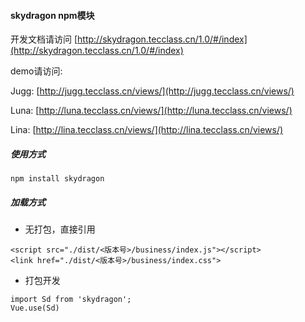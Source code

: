 #### skydragon npm模块

开发文档请访问 [http://skydragon.tecclass.cn/1.0/#/index](http://skydragon.tecclass.cn/1.0/#/index)

demo请访问:

Jugg: [http://jugg.tecclass.cn/views/](http://jugg.tecclass.cn/views/)

Luna: [http://luna.tecclass.cn/views/](http://luna.tecclass.cn/views/)

Lina: [http://lina.tecclass.cn/views/](http://lina.tecclass.cn/views/)

##### 使用方式

```
npm install skydragon
```

##### 加载方式

- 无打包，直接引用

```
<script src="./dist/<版本号>/business/index.js"></script>
<link href="./dist/<版本号>/business/index.css">
```

- 打包开发

```
import Sd from 'skydragon';
Vue.use(Sd)
```